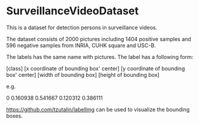 # SurveillanceVideoDataset
This is a dataset for detection persons in surveillance videos.

The dataset consists of 2000 pictures including 1404 positive samples and 596 negative samples from INRIA, CUHK square and USC-B.

The labels has the same name with pictures. The label has a following form:

[class] [x coordinate of bounding box' center] [y coordinate of bounding box' center] [width of bounding box] [height of bounding box]

e.g.

0  0.160938  0.541667  0.120312  0.386111

https://github.com/tzutalin/labelImg can be used to visualize the bounding boxes.

